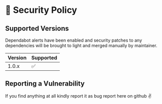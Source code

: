 # 🔐 Security Policy

## Supported Versions

Dependabot alerts have been enabled and security patches to any dependencies will be brought to light and merged manually by maintainer.

| Version | Supported          |
| ------- | ------------------ |
| 1.0.x   | :white_check_mark: |

## Reporting a Vulnerability

If you find anything at all kindly report it as bug report here on github ✌️
